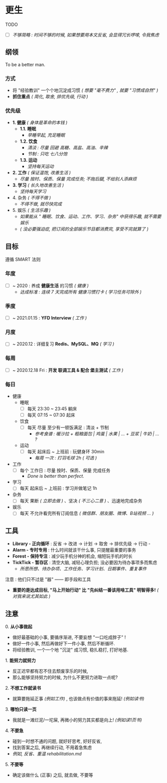 # 更生

<!-- Rehabilitation -->

TODO

- [ ] _不够简略 : 时间不够的时候, 如果想要用本文反省, 会显得冗长啰嗦, 令我焦虑_

## 纲领

<!-- Guidelines _( 指导方针 )_ -->

To be a better man.

### 方式

<!-- Policy _( 政策, 方针; 策略, 手段 )_ -->

- 将 "经验教训" 一个个地沉淀成习惯 _( 想要 "毫不费力" , 就要 "习惯成自然" )_
- **抓住重点** _( 简化, 取舍, 排优先级, 行动 )_

### 优先级

<!-- Priority -->

- **1\. 健康** _( 身体是革命的本钱 )_
    - **1.1. 睡眠**
        - _早睡早起, 充足睡眠_
    - **1.2. 饮食**
        - _清淡 : 尽量 回避 高糖、高盐、高油、辛辣_
        - _节制 : 只吃 七八分饱_
    - **1.3. 运动**
        - _坚持每天运动_
- **2\. 工作** _( 保证温饱, 改善生活 )_
    - _尽量 按时、保质、保量 完成任务; 不拖后腿, 不给别人添麻烦_
- **3\. 学习** _( 长久地改善生活 )_
    - _坚持每天学习_
- 4\. 杂务 _( 不得不做 )_
    - _不得不做, 就尽快完成_
- 5\. 娱乐 _( 生活乐趣 )_
    - _如果能从 " 睡眠、饮食、运动、工作、学习、杂务" 中获得乐趣, 就不需要娱乐_
    - _( 没必要强迫症, 把订阅的全部娱乐节目都消费完, 享受不完就算了 )_

## 目标

<!-- Targets -->

遵循 SMART 法则

### 年度

- [ ] ~ 2020 : 养成 **健康生活** 的习惯 _( 健康 )_
    - _达成标准 : 连续 7 天完成所有 健康习惯打卡 ( 学习任务可除外 )_
<!-- - [ ] ~ 2021 上 : 养成 **遇事果断 & 做事坚决** 的习惯 _( 工作 )_ -->
<!--     - _达成标准 : 连续 7 天完成所有 果断坚决 的习惯打卡 ( 学习任务可除外 )_ -->
<!-- - [ ] ~ 2021 下 : 养成 **读书学习** 的习惯 _( 学习 )_ -->
<!--     - _达成标准 : 连续 7 天完成所有 学习日程 ( 每个工作日 4h , 每个周末 11h )_ -->

### 季度

- [ ] ~ 2021.01.15 : **YFD Interview** _( 工作 )_
<!-- - [ ] ~ 2021.03.15 : 详细复习 算法 & 数据结构, 刷题 _( 学习 )_ -->

### 月度

- [ ] ~ 2020.12 : 详细复习 **Redis、MySQL、MQ** _( 学习 )_
<!-- - [ ] ~ 2021.01 : **粗略复习 算法 & 数据结构, 刷题** _( 学习 )_ -->
<!-- - [ ] ~ 2021.02 : **Interview & Got Offers** _( 工作 )_ -->
<!-- - 学习 : 每月 读完一本专业技术书 _( 学习 )_ -->
<!--     - [ ] 读完 深入理解 JVM_ _( ~ 2021.03 ) -->
<!--     - [ ] 读完 JZ Offer_ _( ~ 2020.04 ) -->

### 每周

- [ ] ~ 2020.12.18 Fri : **开发 联调工具 & 配合 堡主测试** _( 工作 )_

### 每日

- 健康
    - 睡眠
        - [ ] 每天 23:30 ~ 23:45 躺床
        - [ ] 每天 07:15 ~ 07:30 起床
    - 饮食
        - [ ] 每天 尽量 至少有一顿饭满足 : 清淡 + 节制
            - _参考食谱 : 暖沙拉 + 粗粮面包 | 鸡蛋 | 水果 | … + 豆浆 | 牛奶 | … ?_
    - 运动
        - [ ] 每天 起床后 ~ 上班前 : 玩健身环 30min
            - _每周 一次 : 打羽毛球 2h ( 可选 )_
- 工作
    - [ ] 每个 工作日 : 尽量 按时、保质、保量 完成任务
        - _Done is better than perfect._
- 学习
    - [ ] 每天 起床后 ~ 上班前 : 学习并做笔记 1h
- 杂务
    - [ ] 每天 果断 _( 立即去做 )_ 、坚决 _( 不三心二意 )_ 、迅速地完成杂务
- 娱乐
    - [ ] 每天 不允许看完所有订阅信息 _( 微信群、朋友圈、微博、B站视频 … )_

## 工具

<!-- Tools -->

- **Library - 正向循环** : 反省 → 改进 → 计划 → 取舍 → 排优先级 → 行动 -
- **Alarm - 专时专用** : 什么时间就该干什么事, 只提醒最重要的事务
- **Forest - 保持专注** : 减少玩手机分神的机会, 缩短玩手机的时长
- **TickTick - 暂存区** : 清空大脑, 减轻心理负担; 没必要因为待办事项多而焦虑
    - _所思所想、待办杂项、工作任务、学习计划、日期事件、重复事件_

<!-- _( 暂存区 : 在我心目中, "暂存区" 的说法比 "备忘录" 更切中要害 )_ -->
<!-- _( 没必要因为待办事项多而焦虑 : 从中选择一件的事来做就行 )_ -->

<!-- - **Notification - 保持专注** : 默认关闭所有 Apps 的通知权限 -->
<!--     - _除了 钉钉、日历、电话、短信、微信、邮件、时间块_ -->

注意 : 他们只不过是 "器" —— 即手段和工具

- **重要的是达成目标, "马上开始行动" 比 "先纠结一番该用啥工具" 明智得多!** _( 对我来说尤其如此 )_

<!-- 经常需要使用手机做一些正事, 例如记录时间使用情况、查看工作消息,
     不然可以用 OffScreen & ScreenTime 强力控制使用手机的时长 ! -->

## 注意

<!-- Caution -->

0\. **从小事做起** <!-- _( 切合实际的 )_ 行动方针 -->

- 做好最基础的小事, 要循序渐进, 不要妄想 "一口吃成胖子" !
- 做好一件小事, 然后再做好下一件小事, 然后不断循环.
- 将经验教训, 一个一个地 "沉淀" 成习惯, 稳扎稳打, 打好地基.

1\. **能努力就努力**

- 反正迟早都有忍不住去颓废享乐的时候,
- 那么能够坚持努力的时候, 为什么不更努力进取一点呢?

2\. **不想工作就读书**

- 就算要拖延正事 _(例如工作)_ , 也该做点有价值的事来拖延! _(例如读书)_

3\. **哪怕只读一页**

- 我就是一滩烂泥/一坨屎, 再微小的努力其实都是向上! _(例如读1页书)_

4\. **不要急**

- 碰到一时想不通的问题, 就好好思考, 好好反省,
- 找到答案之后, 再继续行动, 不用着急焦虑
- _例如, 反省、重温 rehabilitation.md_

5\. **不要等**

- 确定该做什么 (正事) 之后, 就去做, 不要等

<!--

## TODO / TBC

学习

- [ ] 保持专注
    - [ ] 每天只看四次 微信/朋友圈/微博
        - 推荐时间: 起床 09:00 , 午餐 12:00 , 晚餐 18:15 , 临睡 23:30
- [ ] 读完 技术书 2 本
    - [ ] Understand the JVM
    - [ ] JZ Offer
    - [ ] 网络分析就那么简单
    - [ ] _Java 并发编程实践_
- [ ] 重读 补笔记 1 本
    - [ ] Linux Development

-->
